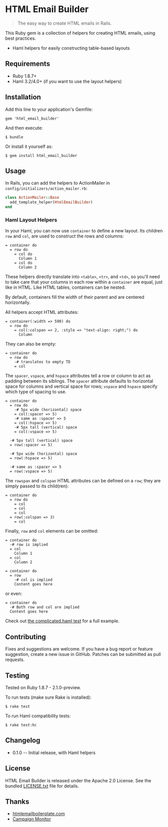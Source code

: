 # HTML Email Builder

> The easy way to create HTML emails in Rails.

This Ruby gem is a collection of helpers for creating HTML emails, using best practices.

* Haml helpers for easily constructing table-based layouts

## Requirements

* Ruby 1.8.7+
* Haml 3.2/4.0+ (if you want to use the layout helpers)

## Installation

Add this line to your application's Gemfile:

    gem 'html_email_builder'

And then execute:

    $ bundle

Or install it yourself as:

    $ gem install html_email_builder

## Usage

In Rails, you can add the helpers to ActionMailer in `config/initializers/action_mailer.rb`:

```ruby
class ActionMailer::Base
  add_template_helper(HtmlEmailBuilder)
end
```

### Haml Layout Helpers

In your Haml, you can now use `container` to define a new layout. Its children `row` and `col`, are used to construct the rows and columns:

```haml
= container do
  = row do
    = col do
      Column 1
    = col do
      Column 2
```

These helpers directly translate into `<table>`, `<tr>`, and `<td>`, so you'll need to take care that your columns in each row within a `container` are equal, just like in HTML. Like HTML tables, containers can be nested.

By default, containers fill the width of their parent and are centered horizontally.

All helpers accept HTML attributes:

```haml
= container(:width => 590) do
  = row do
    = col(:colspan => 2, :style => "text-align: right;") do
      Column
```

They can also be empty:

```haml
= container do
  = row do
    -# translates to empty TD
    = col
```

The `spacer`, `vspace`, and `hspace` attributes tell a row or column to act as padding between its siblings. The `spacer` attribute defaults to horizontal space for columns and vertical space for rows; `vspace` and `hspace` specify which type of spacing to use.

```haml
= container do
  = row do
    -# 5px wide (horizontal) space
    = col(:spacer => 5)
    -# same as :spacer => 5
    = col(:hspace => 5)
    -# 5px tall (vertical) space
    = col(:vspace => 5)

  -# 5px tall (vertical) space
  = row(:spacer => 5)

  -# 5px wide (horizontal) space
  = row(:hspace => 5)

  -# same as :spacer => 5
  = row(:vspace => 5)
```

The `rowspan` and `colspan` HTML attributes can be defined on a `row`; they are simply passed to its child(ren):

```haml
= container do
  = row do
    = col
    = col
    = col
  = row(:colspan => 3)
    = col
```

Finally, `row` and `col` elements can be omitted:

```haml
= container do
  -# row is implied
  = col
    Column 1
  = col
    Column 2
```

```haml
= container do
  = row
    -# col is implied
    Content goes here
```

or even:

```haml
= container do
  -# Both row and col are implied
  Content goes here
```

Check out [the complicated.haml test](test/haml/complicated.haml) for a full example.

## Contributing

Fixes and suggestions are welcome. If you have a bug report or feature suggestion, create a new issue in GitHub. Patches can be submitted as pull requests.

## Testing

Tested on Ruby 1.8.7 - 2.1.0-preview.

To run tests (make sure Rake is installed):

    $ rake test

To run Haml compatibility tests:

    $ rake test:hc

## Changelog

* 0.1.0 -- Initial release, with Haml helpers

## License

HTML Email Builder is released under the Apache 2.0 License. See the bundled [LICENSE.txt](LICENSE.txt) file for details.

## Thanks

* [htmlemailboilerplate.com](http://htmlemailboilerplate.com)
* [Campaign Monitor](http://www.campaignmonitor.com/resources/will-it-work/guidelines/)

